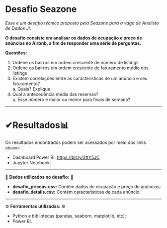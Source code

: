 # Desafio Seazone

<i>Esse é um desafio técnico proposto pela Seazone para a vaga de Analista de Dados Jr.</i>

**O desafio consiste em analisar os dados de ocupação e preço de anúncios no Airbnb, a fim de responder uma série de perguntas.**

**Questões:**
1. Ordene os bairros em ordem crescente de número de listings
2. Ordene os bairros em ordem crescente de faturamento médio dos listings
3. Existem correlações entre as características de um anúncio e seu faturamento?
<br><t>a. Quais? Explique
4. Qual a antecedência média das reservas?
<br><t>a. Esse número é maior ou menor para finais de semana?
---
<h1>✔Resultados📊</h1>
  
Os resultados encontrados podem ser acessados por meio dos links abaixo:
  - Dashboard Power BI: https://bit.ly/3ttY5JC
  - Jupyter Notebook:
---
🎲 **Dados utilizados no desafio:** 🎲
  - **desafio_priceav.csv:** Contém dados de ocupação e preço de anúncios;
  - **desafio_details.csv:** Contém características de cada anúncio.
---
⚙ **Ferramentas utilizadas:** ⚙
  - Python e bibliotecas (pandas, seaborn, matplotlib, etc);
  - Power BI.
